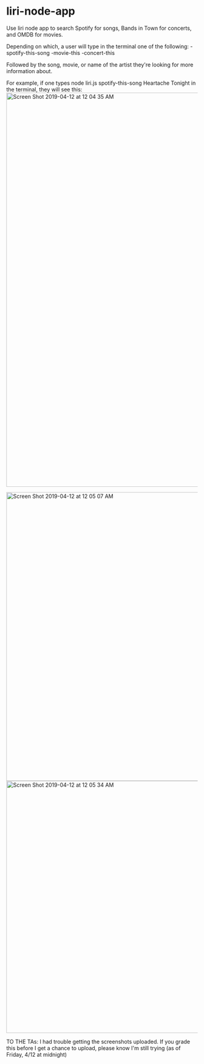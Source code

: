 # liri-node-app

Use liri node app to search Spotify for songs, Bands in Town for concerts, and OMDB for movies. 

Depending on which, a user will type in the terminal one of the following:
  -spotify-this-song
  -movie-this
  -concert-this
  
Followed by the song, movie, or name of the artist they're looking for more information about. 

For example, if one types node liri.js spotify-this-song Heartache Tonight in the terminal, they will see this:
<img width="1035" alt="Screen Shot 2019-04-12 at 12 04 35 AM" src="https://user-images.githubusercontent.com/42423647/56178372-a7366000-5fc7-11e9-9751-69fb0fc997b0.png">

<img width="758" alt="Screen Shot 2019-04-12 at 12 05 07 AM" src="https://user-images.githubusercontent.com/42423647/56178374-a8678d00-5fc7-11e9-8f14-b6fed987cc4c.png">

<img width="662" alt="Screen Shot 2019-04-12 at 12 05 34 AM" src="https://user-images.githubusercontent.com/42423647/56178375-aa315080-5fc7-11e9-9857-8430dea37daf.png">

TO THE TAs: I had trouble getting the screenshots uploaded. If you grade this before I get a chance to upload, please know I'm still trying (as of Friday, 4/12 at midnight)
